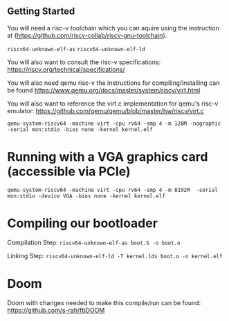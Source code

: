 

## Getting Started

You will need a risc-v toolchain which you can aquire using the instruction at (https://github.com/riscv-collab/riscv-gnu-toolchain).

`riscv64-unknown-elf-as`
`riscv64-unknown-elf-ld`

You will also want to consult the risc-v specifications: https://riscv.org/technical/specifications/

You will also need qemu risc-v the instructions for compiling/installing
can be found https://www.qemu.org/docs/master/system/riscv/virt.html

You will also want to reference the virt.c implementation for qemu's risc-v emulator: https://github.com/qemu/qemu/blob/master/hw/riscv/virt.c

`qemu-system-riscv64 -machine virt -cpu rv64 -smp 4 -m 128M -nographic -serial mon:stdio -bios none -kernel kernel.elf`

# Running with a VGA graphics card (accessible via PCIe)

`qemu-system-riscv64 -machine virt -cpu rv64 -smp 4 -m 8192M  -serial mon:stdio -device VGA -bios none -kernel kernel.elf`

# Compiling our bootloader


Compilation Step: `riscv64-unknown-elf-as boot.S -o boot.o`

Linking Step: `riscv64-unknown-elf-ld -T kernel.lds boot.o -o kernel.elf`

# Doom
 
Doom with changes needed to make this compile/run can be found: https://github.com/s-rah/fbDOOM